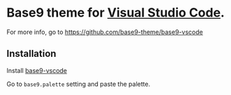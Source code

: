 # Base9 theme for [Visual Studio Code](https://code.visualstudio.com/).

For more info, go to https://github.com/base9-theme/base9-vscode

<details style="display: none;">
<summary>View screenshots</summary>
</details>

## Installation


Install [base9-vscode](https://marketplace.visualstudio.com/items?itemName=base9-theme.base9-vscode)



Go to `base9.palette` setting and paste the palette.
